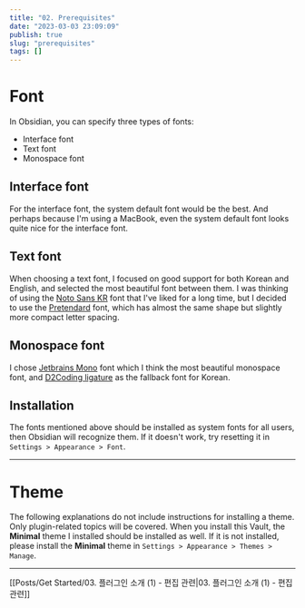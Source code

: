 ```yaml
---
title: "02. Prerequisites"
date: "2023-03-03 23:09:09"
publish: true
slug: "prerequisites"
tags: []
---
```


# Font

In Obsidian, you can specify three types of fonts:

- Interface font
- Text font
- Monospace font

## Interface font

For the interface font, the system default font would be the best. And perhaps because I'm using a MacBook, even the system default font looks quite nice for the interface font.

## Text font

When choosing a text font, I focused on good support for both Korean and English, and selected the most beautiful font between them. I was thinking of using the [Noto Sans KR](https://fonts.google.com/noto/specimen/Noto+Sans+KR) font that I've liked for a long time, but I decided to use the [Pretendard](https://github.com/orioncactus/pretendard) font, which has almost the same shape but slightly more compact letter spacing.

## Monospace font

I chose [Jetbrains Mono](https://fonts.google.com/specimen/JetBrains+Mono?query=jetbrains) font which I think the most beautiful monospace font, and [D2Coding ligature](https://github.com/naver/d2codingfont) as the fallback font for Korean.

## Installation

The fonts mentioned above should be installed as system fonts for all users, then Obsidian will recognize them. If it doesn't work, try resetting it in `Settings > Appearance > Font`.

---

# Theme

The following explanations do not include instructions for installing a theme. Only plugin-related topics will be covered. When you install this Vault, the **Minimal** theme I installed should be installed as well. If it is not installed, please install the **Minimal** theme in `Settings > Appearance > Themes > Manage`.

---

[[Posts/Get Started/03. 플러그인 소개 (1) - 편집 관련|03. 플러그인 소개 (1) - 편집 관련]]
